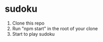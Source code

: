 # sudoku #

1. Clone this repo
2. Run "npm start" in the root of your clone
3. Start to play sudoku

